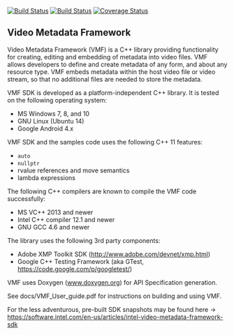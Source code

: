 [![Build Status](https://travis-ci.org/apavlenko/vmf.svg?branch=vmf-3.0)](https://travis-ci.org/apavlenko/vmf)
[![Build Status](https://ci.appveyor.com/api/projects/status/github/apavlenko/vmf?branch=vmf-3.0&svg=true)](https://ci.appveyor.com/project/apavlenko/vmf/branch/vmf-3.0)
[![Coverage Status](https://coveralls.io/repos/github/apavlenko/vmf/badge.svg?branch=vmf-3.0)](https://coveralls.io/github/apavlenko/vmf?branch=vmf-3.0)

Video Metadata Framework
------------------------

Video Metadata Framework (VMF) is a C++ library providing functionality for creating, editing and embedding of metadata into video files.
VMF allows developers to define and create metadata of any form, and about any resource type.
VMF embeds metadata within the host video file or video stream, so that no additional files are needed to store the metadata.

VMF SDK is developed as a platform-independent C++ library. It is tested on the following operating system:
* MS Windows 7, 8, and 10
* GNU Linux (Ubuntu 14)
* Google Android 4.x

VMF SDK and the samples code uses the following C++ 11 features:
* `auto`
* `nullptr`
* rvalue references and move semantics
* lambda expressions

The following C++ compilers are known to compile the VMF code successfully:
* MS VC++ 2013 and newer
* Intel C++ compiler 12.1 and newer
* GNU GCC 4.6 and newer


The library uses the following 3rd party components:
* Adobe XMP Toolkit SDK (http://www.adobe.com/devnet/xmp.html)
* Google C++ Testing Framework (aka GTest, https://code.google.com/p/googletest/)

VMF uses Doxygen (www.doxygen.org) for API Specification generation.

See docs/VMF_User_guide.pdf for instructions on building and using VMF.

For the less adventurous, pre-built SDK snapshots may be found here -> https://software.intel.com/en-us/articles/intel-video-metadata-framework-sdk

